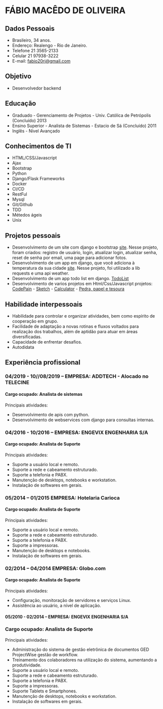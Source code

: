 # FÁBIO MACÊDO DE OLIVEIRA

## Dados Pessoais

* Brasileiro, 34 anos.
* Endereço: Realengo - Rio de Janeiro.
* Telefone 21 3565-2133
* Celular 21 97938-3222
* E-mail: fabio20rj@gmail.com


## Objetivo

* Desenvolvedor backend

## Educação
 
* Graduado - Gerenciamento de Projetos - Univ. Católica de Petrópolis (Concluído) 2013
* Ensino Superior - Analista de Sistemas - Estacio de Sá (Concluído) 2011
* Inglês - Nível Avançado


## Conhecimentos de TI

* HTML/CSS/Javascript
* Ajax
* Bootstrap
* Python 
* Django/Flask Frameworks
* Docker
* CI/CD
* RestFul
* Mysql
* Git/Github
* TDD
* Métedos ágeis
* Unix


## Projetos pessoais


   * Desenvolvimento de um site com django e bootstrap 
   [site](https://mtnomundao.herokuapp.com/).
       Nesse projeto, foram criados: registro de usuário, login, atualizar login, atualizar senha, reset de senha por email, uma page para adicionar fotos.
   * Desenvolvimento de um app em django, que você adiciona à temperatura da sua cidade [site](https://the-weather-fabio.herokuapp.com).
       Nesse projeto, foi utilizado a lib requests e uma api weather.
   * Desenvolvimento de um app todo list em django. [TodoList](https://todo-fabio.herokuapp.com/)
   * Desenvolvimento de varios projetos em Html/Css/Javascript projetos:
    [CodePain](https://codepen.io/ffabiorj/) - [Sketch](https://github.com/ffabiorj/etch-a-sketch) - [Calculator](https://github.com/ffabiorj/calculator) - [Pedra, papel e tesoura](https://github.com/ffabiorj/rock_paper_scissors)
       
 

## Habilidade interpessoais

- Habilidade para controlar e organizar atividades, bem como espírito de cooperação em grupo.
- Facilidade de adaptação a novas rotinas e fluxos voltados para realização dos trabalhos, além de aptidão para atuar em áreas diversificadas.
- Capacidade de enfrentar desafios.
- Autodidata 


## Experiência profissional

### 04/2019 - 10//08/2019 –  EMPRESA: ADDTECH - Alocado no TELECINE

#### Cargo ocupado: Analista de sistemas

Principais atividades:
- Desenvolvimento de apis com python.
- Desenvolvimento de webservices com django para consultas internas.


### 04/2016 - 10/2016 –  EMPRESA: ENGEVIX ENGENHARIA S/A

#### Cargo ocupado: Analista de Suporte

Principais atividades:
- Suporte a usuário local e remoto.
- Suporte a rede e cabeamento estruturado.
- Suporte a telefonia e PABX.
- Manutenção de desktops, notebooks e workstation. 
- Instalação de softwares em gerais.



### 05/2014 – 01/2015  EMPRESA: Hotelaria Carioca

#### Cargo ocupado: Analista de Suporte
 
Principais atividades:
- Suporte a usuário local e remoto.
- Suporte a rede e cabeamento estruturado.
- Suporte a telefonia e PABX.
- Suporte a impressoras.
- Manutenção de desktops e notebooks. 
- Instalação de softwares em gerais.


### 02/2014 – 04/2014  EMPRESA: Globo.com

#### Cargo ocupado: Analista de Suporte
 
Principais atividades:
- Configuração, monitoração de servidores e serviços Linux. 
- Assistência ao usuário, a nível de aplicação.


#### 05/2010 - 02/2014 –  EMPRESA: ENGEVIX ENGENHARIA S/A

### Cargo ocupado: Analista de Suporte

Principais atividades:
- Administração do sistema de gestão eletrônica de documentos GED ProjectWise 
gestão de workflow.
- Treinamento dos colaboradores na utilização do sistema, aumentando a produtividade.
- Suporte a usuário local e remoto.
- Suporte a rede e cabeamento estruturado.
- Suporte a telefonia e PABX.
- Suporte a impressoras.
- Suporte Tablets e Smartphones.
- Manutenção de desktops, notebooks e workstation. 
- Instalação de softwares em gerais.
